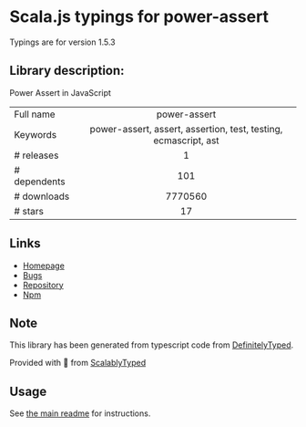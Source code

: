 
# Scala.js typings for power-assert

Typings are for version 1.5.3

## Library description:
Power Assert in JavaScript

|                    |                 |
| ------------------ | :-------------: |
| Full name          | power-assert |
| Keywords           | power-assert, assert, assertion, test, testing, ecmascript, ast |
| # releases         | 1 |
| # dependents       | 101 |
| # downloads        | 7770560 |
| # stars            | 17 |

## Links
- [Homepage](https://github.com/power-assert-js/power-assert)
- [Bugs](https://github.com/power-assert-js/power-assert/issues)
- [Repository](https://github.com/power-assert-js/power-assert)
- [Npm](https://www.npmjs.com/package/power-assert)
    


## Note
This library has been generated from typescript code from [DefinitelyTyped](https://definitelytyped.org).

Provided with :purple_heart: from [ScalablyTyped](https://github.com/oyvindberg/ScalablyTyped)

## Usage
See [the main readme](../../readme.md) for instructions.


